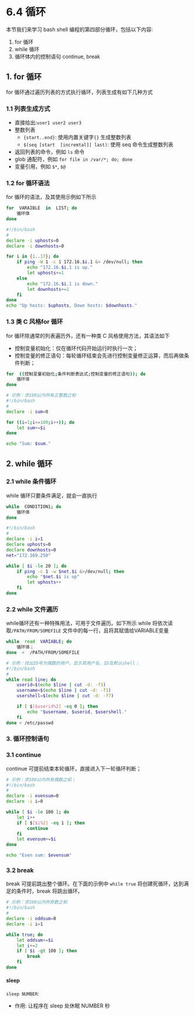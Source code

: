 # 6.4 循环
本节我们来学习 bash shell 编程的第四部分循环，包括以下内容:
1. for 循环
2. while 循环
3. 循环体内的控制语句 continue, break

## 1. for 循环
for 循环通过遍历列表的方式执行循环，列表生成有如下几种方式

### 1.1 列表生成方式
- 直接给出:`user1 user2 user3`
- 整数列表
    - `{start..end}`: 使用内置关键字`{}` 生成整数列表
    - `$(seq [start  [incremtal]] last)`: 使用 seq 命令生成整数列表
- 返回列表的命令，例如 `ls` 命令
- glob 通配符，例如 `for file in /var/*; do; done`
- 变量引用，例如 `$*`, `$@`

### 1.2 for 循环语法
for 循环的语法，及其使用示例如下所示
```bash
for  VARAIBLE  in  LIST; do
    循环体
done
```

```bash
#!/bin/bash
#
declare -i uphosts=0
declare -i downhosts=0

for i in {1..17}; do
    if ping -W 1 -c 1 172.16.$i.1 &> /dev/null; then
        echo "172.16.$i.1 is up."
        let uphosts+=1
    else
        echo "172.16.$i.1 is down."
        let downhosts+=1
    fi
done
echo "Up hosts: $uphosts, Down hosts: $downhosts."
```


### 1.3 类 C 风格for 循环
for 循环除通常的列表遍历外，还有一种类 C 风格使用方法，其语法如下
- 控制变量初始化：仅在循环代码开始运行时执行一次；
- 控制变量的修正语句：每轮循环结束会先进行控制变量修正运算，而后再做条件判断；

```bash
for  ((控制变量初始化;条件判断表达式;控制变量的修正语句)); do
    循环体
done
```

```bash
# 示例：求100以内所有正整数之和
#!/bin/bash
#
declare -i sum=0

for ((i=1;i<=100;i++)); do
    let sum+=$i
done

echo "Sum: $sum."
```



## 2. while 循环
### 2.1 while 条件循环
while 循环只要条件满足，就会一直执行
```bash
while  CONDITION1; do
    循环体
done
```

```bash
#!/bin/bash
#
declare -i i=1
declare uphosts=0
declare downhosts=0
net="172.169.250"

while [ $i -le 20 ]; do
    if ping -c 1 -w $net.$i &>/dev/null; then
        echo "$net.$i is up"
        let uphosts++
    fi
done
```

### 2.2 while 文件遍历
while循环还有一种特殊用法，可用于文件遍历。如下所示 while 将依次读取`/PATH/FROM/SOMEFILE` 文件中的每一行，且将其赋值给VARIABLE变量
```bash
while  read  VARIABLE; do
    循环体；
done  <  /PATH/FROM/SOMEFILE
```

```bash
# 示例：找出ID号为偶数的用户，显示其用户名、ID及默认shell；
#!/bin/bash
#
while read line; do
    userid=$(echo $line | cut -d: -f3)
    username=$(echo $line | cut -d: -f1)
    usershell=$(echo $line | cut -d: -f7)

    if [ $[$userid%2] -eq 0 ]; then
        echo "$username, $userid, $usershell."
    fi
done < /etc/passwd                
```

### 3. 循环控制语句
### 3.1 continue
continue 可提前结束本轮循环，直接进入下一轮循环判断；

```bash            
# 示例：求100以内所有偶数之和；                                        
#!/bin/bash
#
declare -i evensum=0
declare -i i=0

while [ $i -le 100 ]; do
    let i++
    if [ $[$i%2] -eq 1 ]; then
        continue
    fi
    let evensum+=$i
done

echo "Even sum: $evensum"
```                

### 3.2 break
break 可提前跳出整个循环。在下面的示例中 `while true` 将创建死循环，达到满足的条件时，break 将跳出循环。

```bash
# 示例：求100以内所奇数之和
#!/bin/bash
#
declare -i oddsum=0
declare -i i=1

while true; do
    let oddsum+=$i
    let i+=2
    if [ $i -gt 100 ]; then
        break
    fi
done
```

#### sleep
`sleep NUMBER`:
- 作用: 让程序在 sleep 处休眠 NUMBER 秒
